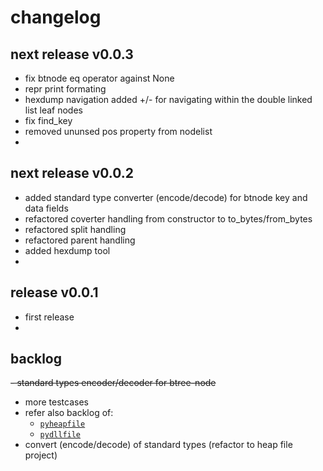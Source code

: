 
# changelog

## next release v0.0.3

- fix btnode eq operator against None
- repr print formating
- hexdump navigation added +/- for navigating within the double linked list leaf nodes
- fix find_key
- removed ununsed pos property from nodelist
- 


## next release v0.0.2

- added standard type converter (encode/decode) for btnode key and data fields
- refactored coverter handling from constructor to to_bytes/from_bytes
- refactored split handling
- refactored parent handling
- added hexdump tool
- 


## release v0.0.1 

- first release
- 


## backlog

~~- standard types encoder/decoder for btree-node~~
- more testcases
- refer also backlog of:
  - [`pyheapfile`](https://github.com/kr-g/pyheapfile/)
  - [`pydllfile`](https://github.com/kr-g/pydllfile/)
- convert (encode/decode) of standard types (refactor to heap file project)

